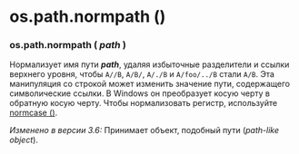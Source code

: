 # os.path.normpath \(\)

### os.path.normpath \( _path_ \)

Нормализует имя пути _**path**_, удаляя избыточные разделители и ссылки верхнего уровня, чтобы `A//B`, `A/B/`, `A/./B` и `A/foo/../B` стали `A/B`. Эта манипуляция со строкой может изменить значение пути, содержащего символические ссылки. В Windows он преобразует косую черту в обратную косую черту. Чтобы нормализовать регистр, используйте [normcase \(\)](os.path.normcase.md).

_Изменено в версии 3.6:_ Принимает объект, подобный пути \(_path-like object_\).

